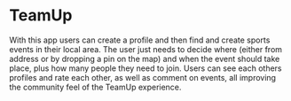 # TeamUp
With this app users can create a profile and then find and create sports events in their local area. The user just needs to decide where (either from address or by dropping a pin on the map) and when the event should take place, plus how many people they need to join. Users can see each others profiles and rate each other, as well as comment on events, all improving the community feel of the TeamUp experience.

